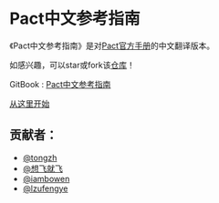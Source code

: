 # Pact中文参考指南

《Pact中文参考指南》是对[Pact官方手册](https://docs.pact.io)的中文翻译版本。

如感兴趣，可以star或fork该[仓库](https://github.com/wldandan/pact-reference-guide-zh)！

GitBook : [Pact中文参考指南](https://wldandan.gitbooks.io/pact-reference-guide-zh/content)


[从这里开始](https://github.com/wldandan/pact-reference-guide-zh/blob/master/SUMMARY.md)

## 贡献者：

* [@tongzh](https://github.com/tongzh)
* [@想飞就飞](https://github.com/wldandan)
* [@iambowen](https://github.com/iambowen)
* [@lzufengye](https://github.com/lzufengye)
